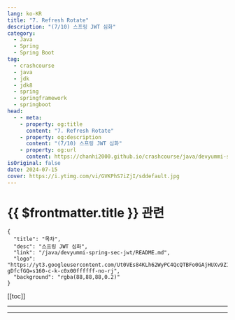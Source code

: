 ```yaml
---
lang: ko-KR
title: "7. Refresh Rotate"
description: "(7/10) 스프링 JWT 심화"
category: 
  - Java
  - Spring
  - Spring Boot
tag: 
  - crashcourse
  - java
  - jdk
  - jdk8
  - spring
  - springframework
  - springboot
head:
  - - meta:
    - property: og:title
      content: "7. Refresh Rotate"
    - property: og:description
      content: "(7/10) 스프링 JWT 심화"
    - property: og:url
      content: https://chanhi2000.github.io/crashcourse/java/devyummi-spring-sec-jwt-adv/07.html
isOriginal: false
date: 2024-07-15
cover: https://i.ytimg.com/vi/GVKPhS7iZjI/sddefault.jpg
---
```


# {{ $frontmatter.title }} 관련

```component VPCard
{
  "title": "목차",
  "desc": "스프링 JWT 심화",
  "link": "/java/devyummi-spring-sec-jwt/README.md",
  "logo": "https://yt3.googleusercontent.com/Ut0VEs84KLh62WyPC4QcQTBFo0GAjHUXv9Z1YUYKAVBV0vbgp90HT68ejnZ0NncO1X-gDfcfGQ=s160-c-k-c0x00ffffff-no-rj",
  "background": "rgba(88,88,88,0.2)"
}
```

[[toc]]

---

<SiteInfo
  name="7. Refresh Rotate"
  desc="(7/10) 스프링 JWT 심화"
  url="https://devyummi.com/page?id=6695183e59f57d23e8a0b6b3"
  logo="https://yt3.googleusercontent.com/Ut0VEs84KLh62WyPC4QcQTBFo0GAjHUXv9Z1YUYKAVBV0vbgp90HT68ejnZ0NncO1X-gDfcfGQ=s160-c-k-c0x00ffffff-no-rj"
  preview="https://i.ytimg.com/vi/GVKPhS7iZjI/sddefault.jpg"/>

<VidStack src="youtube/GVKPhS7iZjI" />

<!-- TODO: 작성 -->

<!-- 
<h2>Refresh Rotate란</h2><p>Reissue 엔드포인트에서 Refresh 토큰을 받아 Access 토큰 갱신 시 Refresh 토큰도 함께 갱신하는 방법입니다.</p><p>&nbsp;</p><ul><li><strong>장점</strong><ul><li>Refresh 토큰 교체로 보안성 강화</li><li>로그인 지속시간 길어짐</li></ul></li><li><strong>추가 구현 작업</strong><ul><li>발급했던 Refresh 토큰을 모두 기억한 뒤, Rotate 이전의 Refresh 토큰은 사용하지 못하도록 해야 함</li></ul></li></ul><p>&nbsp;</p><hr><h2>Reissue</h2><p>기존 ReissueController 코드에서 일부 로직만 추가하면 된다.</p><p>&nbsp;</p><ul><li><span class="notion-enable-hover" data-token-index="0"><strong>PostMapping(”/reissue”) 경로 메소드</strong></span></li></ul><pre><code class="language-java hljs" data-highlighted="yes"><span class="hljs-meta">@PostMapping("/reissue")</span>
<span class="hljs-keyword">public</span> ResponseEntity&lt;?&gt; reissue(HttpServletRequest request, HttpServletResponse response) {

    <span class="hljs-comment">//get refresh token</span>
    <span class="hljs-type">String</span> <span class="hljs-variable">refresh</span> <span class="hljs-operator">=</span> <span class="hljs-literal">null</span>;
    Cookie[] cookies = request.getCookies();
    <span class="hljs-keyword">for</span> (Cookie cookie : cookies) {

        <span class="hljs-keyword">if</span> (cookie.getName().equals(<span class="hljs-string">"refresh"</span>)) {

            refresh = cookie.getValue();
        }
    }

    <span class="hljs-keyword">if</span> (refresh == <span class="hljs-literal">null</span>) {

        <span class="hljs-comment">//response status code</span>
        <span class="hljs-keyword">return</span> <span class="hljs-keyword">new</span> <span class="hljs-title class_">ResponseEntity</span>&lt;&gt;(<span class="hljs-string">"refresh token null"</span>, HttpStatus.BAD_REQUEST);
    }

    <span class="hljs-comment">//expired check</span>
    <span class="hljs-keyword">try</span> {
        jwtUtil.isExpired(refresh);
    } <span class="hljs-keyword">catch</span> (ExpiredJwtException e) {

        <span class="hljs-comment">//response status code</span>
        <span class="hljs-keyword">return</span> <span class="hljs-keyword">new</span> <span class="hljs-title class_">ResponseEntity</span>&lt;&gt;(<span class="hljs-string">"refresh token expired"</span>, HttpStatus.BAD_REQUEST);
    }

    <span class="hljs-comment">// 토큰이 refresh인지 확인 (발급시 페이로드에 명시)</span>
    <span class="hljs-type">String</span> <span class="hljs-variable">category</span> <span class="hljs-operator">=</span> jwtUtil.getCategory(refresh);

    <span class="hljs-keyword">if</span> (!category.equals(<span class="hljs-string">"refresh"</span>)) {

        <span class="hljs-comment">//response status code</span>
        <span class="hljs-keyword">return</span> <span class="hljs-keyword">new</span> <span class="hljs-title class_">ResponseEntity</span>&lt;&gt;(<span class="hljs-string">"invalid refresh token"</span>, HttpStatus.BAD_REQUEST);
    }

    <span class="hljs-type">String</span> <span class="hljs-variable">username</span> <span class="hljs-operator">=</span> jwtUtil.getUsername(refresh);
    <span class="hljs-type">String</span> <span class="hljs-variable">role</span> <span class="hljs-operator">=</span> jwtUtil.getRole(refresh);

    <span class="hljs-comment">//make new JWT</span>
    <span class="hljs-type">String</span> <span class="hljs-variable">newAccess</span> <span class="hljs-operator">=</span> jwtUtil.createJwt(<span class="hljs-string">"access"</span>, username, role, <span class="hljs-number">600000L</span>);
    <span class="hljs-type">String</span> <span class="hljs-variable">newRefresh</span> <span class="hljs-operator">=</span> jwtUtil.createJwt(<span class="hljs-string">"refresh"</span>, username, role, <span class="hljs-number">86400000L</span>);

    <span class="hljs-comment">//response</span>
    response.setHeader(<span class="hljs-string">"access"</span>, newAccess);
    response.addCookie(createCookie(<span class="hljs-string">"refresh"</span>, newRefresh));

    <span class="hljs-keyword">return</span> <span class="hljs-keyword">new</span> <span class="hljs-title class_">ResponseEntity</span>&lt;&gt;(HttpStatus.OK);
}</code><button class="copy-button"><i class="fa-regular fa-clipboard"></i><span>JAVA</span></button></pre><p>&nbsp;</p><ul><li><span class="notion-enable-hover" data-token-index="0"><strong>쿠키 생성 메소드</strong></span></li></ul><pre><code class="language-java hljs" data-highlighted="yes"><span class="hljs-keyword">private</span> Cookie <span class="hljs-title function_">createCookie</span><span class="hljs-params">(String key, String value)</span> {

    <span class="hljs-type">Cookie</span> <span class="hljs-variable">cookie</span> <span class="hljs-operator">=</span> <span class="hljs-keyword">new</span> <span class="hljs-title class_">Cookie</span>(key, value);
    cookie.setMaxAge(<span class="hljs-number">24</span>*<span class="hljs-number">60</span>*<span class="hljs-number">60</span>);
    <span class="hljs-comment">//cookie.setSecure(true);</span>
    <span class="hljs-comment">//cookie.setPath("/");</span>
    cookie.setHttpOnly(<span class="hljs-literal">true</span>);

    <span class="hljs-keyword">return</span> cookie;
}</code><button class="copy-button"><i class="fa-regular fa-clipboard"></i><span>JAVA</span></button></pre><p>&nbsp;</p><hr><h2>주의 점</h2><p>Rotate 되기 이전의 토큰을 가지고 서버측으로 가도 인증이 되기 때문에 서버측에서 발급했던 Refresh들을 기억한 뒤 블랙리스트 처리를 진행하는 로직을 작성해야 한다.</p><p>&nbsp;</p><hr>
-->

---

<TagLinks />